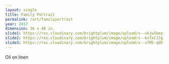 ```yaml
---
layout: single
title: Family Portrait
permalink: /art/familyportrait
year: 2017
dimension: 36 x 48 in.
slide1: https://res.cloudinary.com/brightplum/image/upload/s--ukjw1kmy--/c_scale,w_800/v1497221168/ashleyjan/Family_20Portrait_.jpg
slide2: https://res.cloudinary.com/brightplum/image/upload/s--kxTxCJJg--/c_crop,g_center,t_cropnorth800x600/v1497221168/ashleyjan/Family_20Portrait_.jpg
slide3: https://res.cloudinary.com/brightplum/image/upload/s--uTM5-q9h--/c_crop,g_center,t_cropsouth800x600/v1497221168/ashleyjan/Family_20Portrait_.jpg
---
```


Oil on linen
